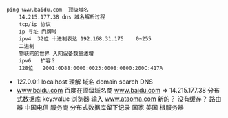     ping www.baidu.com  顶级域名
        14.215.177.38 dns 域名解析过程
        tcp/ip 协议
        ip 寻址 门牌号
        ipv4  32位 十进制表达 192.168.31.175    0~255
        二进制  
        物联网的世界 入网设备数量激增
        ipv6   扩容？
        128位   2001:0D88:0000:0023:0008:0800:200C:417A

- 127.0.0.1  localhost 理解
    域名 domain     search  DNS
- www.baidu.com 百度在顶级域名商 www.baidu.com => 14.215.177.38
    分布式数据库
    key:value
    浏览器 输入  www.ataoma.com     新的？
    没有缓存？
    路由器
    中国电信 服务商 分布式数据库留下记录
    国家
    美国 根服务器